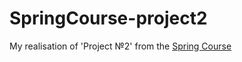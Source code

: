 # SpringCourse-project2
My realisation of 'Project №2' from the [Spring Course](https://swiftbook.org/courses/438)
